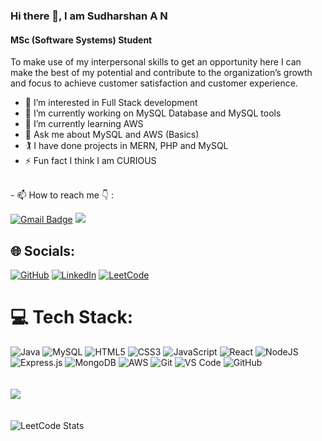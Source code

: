 ### Hi there 👋, I am Sudharshan A N
#### MSc (Software Systems) Student


To make use of my interpersonal skills to get an opportunity here I can make the best of my potential and contribute to the organization’s growth and focus to achieve customer satisfaction and customer experience.


- 👀 I’m interested in Full Stack development
- 🔭 I’m currently working on MySQL Database and MySQL tools
- 🌱 I’m currently learning AWS
- 💬 Ask me about MySQL and AWS (Basics)
- 🏌️ I have done projects in MERN, PHP and MySQL
- ⚡ Fun fact I think I am CURIOUS
  
<br>
- 📫 How to reach me 👇 :

[![Gmail Badge](https://img.shields.io/badge/Gmail-D14836?style=for-the-badge&logo=gmail&logoColor=white)](mailto:sudharshan4702@gmail.com)
[<img src="https://img.shields.io/badge/WhatsApp-25D366?style=for-the-badge&logo=whatsapp&logoColor=white"/>](https://wa.me/+916381804101)
<br>
## 🌐 Socials:
  
[![GitHub](https://img.shields.io/badge/github-181717?style=for-the-badge&logo=github)](https://github.com/sudharshan4702)
[![LinkedIn](https://img.shields.io/badge/linkedin-0A66C2?style=for-the-badge&logo=linkedin)](https://www.linkedin.com/in/sudharshan-a-n-b3a96824b/)
[![LeetCode](https://img.shields.io/badge/LeetCode-FFA116?style=for-the-badge&logo=leetcode&logoColor=black)](https://leetcode.com/u/https://leetcode.com/u/xzVpdhL4dR/)
<br>
# 💻 Tech Stack:


![Java](https://img.shields.io/badge/Java-ED8B00?style=for-the-badge&logo=java&logoColor=white)
![MySQL](https://img.shields.io/badge/MySQL-4479A1?style=for-the-badge&logo=mysql&logoColor=white)
![HTML5](https://img.shields.io/badge/HTML5-E34F26?style=for-the-badge&logo=html5&logoColor=white)
![CSS3](https://img.shields.io/badge/CSS3-1572B6?style=for-the-badge&logo=css3&logoColor=white)
![JavaScript](https://img.shields.io/badge/JavaScript-F7DF1E?style=for-the-badge&logo=javascript&logoColor=black)
![React](https://img.shields.io/badge/React-61DAFB?style=for-the-badge&logo=react&logoColor=black)
![NodeJS](https://img.shields.io/badge/Node.js-339933?style=for-the-badge&logo=nodedotjs&logoColor=white)
![Express.js](https://img.shields.io/badge/Express.js-000000?style=for-the-badge&logo=express&logoColor=white)
![MongoDB](https://img.shields.io/badge/MongoDB-47A248?style=for-the-badge&logo=mongodb&logoColor=white)
![AWS](https://img.shields.io/badge/AWS-232F3E?style=for-the-badge&logo=amazon-aws&logoColor=white)
![Git](https://img.shields.io/badge/Git-F05032?style=for-the-badge&logo=git&logoColor=white)
![VS Code](https://img.shields.io/badge/VS%20Code-0078D4?style=for-the-badge&logo=visual-studio-code&logoColor=white)
![GitHub](https://img.shields.io/badge/GitHub-181717?style=for-the-badge&logo=github&logoColor=white)
<br><br><br>
<img src="https://github-readme-streak-stats.herokuapp.com/?user=sudharshan4702" />
<br><br><br>
![LeetCode Stats](https://leetcard.jacoblin.cool/xzVpdhL4dR?theme=dark&font=Marcellus&ext=heatmap)
<br/>
